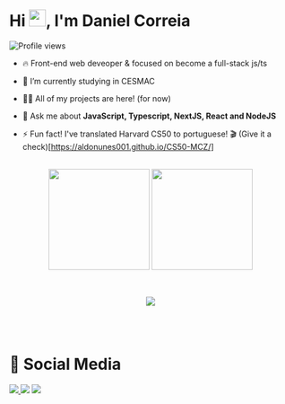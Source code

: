 <h1 align="left">Hi <img src="https://raw.githubusercontent.com/kaueMarques/kaueMarques/master/hi.gif" width="30px">, I'm Daniel Correia</h1>
<p align="left"> <img src="https://komarev.com/ghpvc/?username=danielcorreia-dev&color=blueviolet&style=for-the-badge" alt="Profile views" /> </p>

- 🔥 Front-end web deveoper & focused on become a full-stack js/ts 

- 🔭 I’m currently studying in CESMAC

- 👨‍💻 All of my projects are here! (for now)

- 💬 Ask me about **JavaScript, Typescript, NextJS, React and NodeJS**

- ⚡ Fun fact! I've translated Harvard CS50 to portuguese! 🎬 (Give it a check)[https://aldonunes001.github.io/CS50-MCZ/]

<br>

<div align="center">
<img height="180em" src="https://github-readme-stats.vercel.app/api?username=danielcorreia-dev&show_icons=true&theme=midnight-purple&include_all_commits=true&count_private=true&bg_color=030303"/>
<img height="180em" src="https://github-readme-stats.vercel.app/api/top-langs/?username=danielcorreia-dev&layout=compact&langs_count=7&theme=midnight-purple&bg_color=030303"/>
</div>

&nbsp;

<p align="center">
  <a href="https://skillicons.dev">
    <img src="https://skillicons.dev/icons?i=ps,ai,figma,git,vim,ts,js,react,nextjs,nodejs" />
  </a>
</p>

<br><br>

<h1>👾 Social Media </h1>


<div display= inline-block>
<a href = "mailto:danielcorreia-dev@gmail.com"><img src="https://img.shields.io/badge/Gmail-D14836?style=for-the-badge&logo=gmail&logoColor=white" target="_blank">
<a href="https://www.linkedin.com/in/daniel-correia-dev" target="_blank"><img src="https://img.shields.io/badge/-LinkedIn-%230077B5?style=for-the-badge&logo=linkedin&logoColor=white" target="_blank"></a>
<a href="" target="_blank"><img src="https://img.shields.io/badge/Twitter-1DA1F2?style=for-the-badge&logo=twitter&logoColor=white" target="_blank">

</div>
